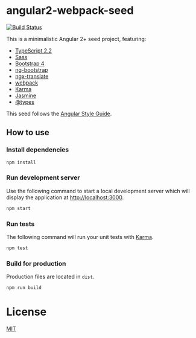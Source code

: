 # angular2-webpack-seed

[![Build Status](https://travis-ci.org/fgladisch/angular2-webpack-seed.svg?branch=master)](https://travis-ci.org/fgladisch/angular2-webpack-seed)

This is a minimalistic Angular 2+ seed project, featuring:
* [TypeScript 2.2](https://www.typescriptlang.org)
* [Sass](http://sass-lang.com)
* [Bootstrap 4](http://v4-alpha.getbootstrap.com)
* [ng-bootstrap](https://github.com/ng-bootstrap/ng-bootstrap)
* [ngx-translate](https://github.com/ngx-translate)
* [webpack](https://webpack.github.io)
* [Karma](https://karma-runner.github.io)
* [Jasmine](http://jasmine.github.io)
* [@types](https://blogs.msdn.microsoft.com/typescript/2016/06/15/the-future-of-declaration-files)

This seed follows the [Angular Style Guide](https://angular.io/docs/ts/latest/guide/style-guide.html).

## How to use

### Install dependencies

```bash
npm install
```

### Run development server

Use the following command to start a local development server which will display the application at [http://localhost:3000](http://localhost:3000).

```bash
npm start
```

### Run tests

The following command will run your unit tests with [Karma](https://karma-runner.github.io).

```bash
npm test
```

### Build for production

Production files are located in `dist`.

```bash
npm run build
```

# License
[MIT](/LICENSE)
